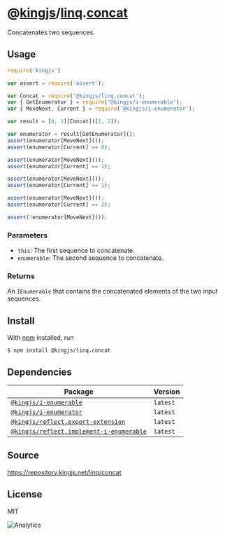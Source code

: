 # @[kingjs][@kingjs]/[linq][ns0].[concat][ns1]
Concatenates two sequences.
## Usage
```js
require('kingjs')

var assert = require('assert');

var Concat = require('@kingjs/linq.concat');
var { GetEnumerator } = require('@kingjs/i-enumerable');
var { MoveNext, Current } = require('@kingjs/i-enumerator');

var result = [0, 1][Concat]([1, 2]);

var enumerator = result[GetEnumerator]();
assert(enumerator[MoveNext]());
assert(enumerator[Current] == 0);

assert(enumerator[MoveNext]());
assert(enumerator[Current] == 1);

assert(enumerator[MoveNext]());
assert(enumerator[Current] == 1);

assert(enumerator[MoveNext]());
assert(enumerator[Current] == 2);

assert(!enumerator[MoveNext]());
```



### Parameters
- `this`: The first sequence to concatenate.
- `enumerable`: The second sequence to concatenate.
### Returns
An `IEnumerable` that contains the concatenated  elements of the two input sequences.


## Install
With [npm](https://npmjs.org/) installed, run
```
$ npm install @kingjs/linq.concat
```
## Dependencies
|Package|Version|
|---|---|
|[`@kingjs/i-enumerable`](https://www.npmjs.com/package/@kingjs/i-enumerable)|`latest`|
|[`@kingjs/i-enumerator`](https://www.npmjs.com/package/@kingjs/i-enumerator)|`latest`|
|[`@kingjs/reflect.export-extension`](https://www.npmjs.com/package/@kingjs/reflect.export-extension)|`latest`|
|[`@kingjs/reflect.implement-i-enumerable`](https://www.npmjs.com/package/@kingjs/reflect.implement-i-enumerable)|`latest`|
## Source
https://repository.kingjs.net/linq/concat
## License
MIT

![Analytics](https://analytics.kingjs.net/linq/concat)

[@kingjs]: https://www.npmjs.com/package/kingjs
[ns0]: https://www.npmjs.com/package/@kingjs/linq
[ns1]: https://www.npmjs.com/package/@kingjs/linq.concat
